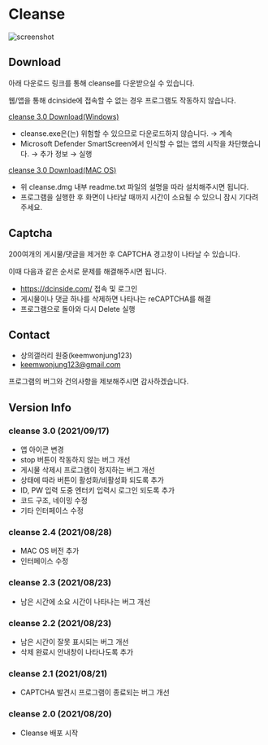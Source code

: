 # Cleanse

<img alt="screenshot" src="https://raw.githubusercontent.com/keemwonjung123/cleanse/master/img/macos.png">

## Download

아래 다운로드 링크를 통해 cleanse를 다운받으실 수 있습니다.

웹/앱을 통해 dcinside에 접속할 수 없는 경우 프로그램도 작동하지 않습니다.

[cleanse 3.0 Download(Windows)](https://github.com/keemwonjung123/cleanse/raw/master/dist/cleanse.exe)

- cleanse.exe은(는) 위험할 수 있으므로 다운로드하지 않습니다. → 계속
- Microsoft Defender SmartScreen에서 인식할 수 없는 앱의 시작을 차단했습니다. → 추가 정보 → 실행

[cleanse 3.0 Download(MAC OS)](https://github.com/keemwonjung123/cleanse/raw/master/dist/cleanse.dmg)

- 위 cleanse.dmg 내부 readme.txt 파일의 설명을 따라 설치해주시면 됩니다.
- 프로그램을 실행한 후 화면이 나타날 때까지 시간이 소요될 수 있으니 잠시 기다려주세요.

## Captcha

200여개의 게시물/댓글을 제거한 후 CAPTCHA 경고창이 나타날 수 있습니다.

이때 다음과 같은 순서로 문제를 해결해주시면 됩니다.

- https://dcinside.com/ 접속 및 로그인
- 게시물이나 댓글 하나를 삭제하면 나타나는 reCAPTCHA를 해결
- 프로그램으로 돌아와 다시 Delete 실행


## Contact

- 상의갤러리 원중(keemwonjung123)
- keemwonjung123@gmail.com

프로그램의 버그와 건의사항을 제보해주시면 감사하겠습니다.


## Version Info

### cleanse 3.0 (2021/09/17)

- 앱 아이콘 변경
- stop 버튼이 작동하지 않는 버그 개선
- 게시물 삭제시 프로그램이 정지하는 버그 개선
- 상태에 따라 버튼이 활성화/비활성화 되도록 추가
- ID, PW 입력 도중 엔터키 입력시 로그인 되도록 추가
- 코드 구조, 네이밍 수정
- 기타 인터페이스 수정

### cleanse 2.4 (2021/08/28)

- MAC OS 버전 추가
- 인터페이스 수정

### cleanse 2.3 (2021/08/23)

- 남은 시간에 소요 시간이 나타나는 버그 개선

### cleanse 2.2 (2021/08/23)

- 남은 시간이 잘못 표시되는 버그 개선
- 삭제 완료시 안내창이 나타나도록 추가

### cleanse 2.1 (2021/08/21)

- CAPTCHA 발견시 프로그램이 종료되는 버그 개선

### cleanse 2.0 (2021/08/20)

- Cleanse 배포 시작
